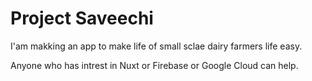 # Project Saveechi
I'am makking an app to make life of small sclae dairy farmers life easy.

Anyone who has intrest in Nuxt or Firebase or Google Cloud can help.